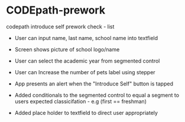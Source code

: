 # CODEpath-prework
 codepath introduce self prework check - list
* User can input name, last name, school name into textfield
* Screen shows picture of school logo/name
* User can select the academic year from segmented control
* User can Increase the number of pets label using stepper
* App presents an alert when the "Introduce Self" button is tapped

* Added conditionals to the segmented control to equal a segment to users expected classicifation - e.g (first == freshman)
* Added place holder to textfield to direct user appropriately 

